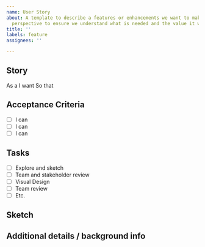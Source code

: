 ```yaml
---
name: User Story
about: A template to describe a features or enhancements we want to make from a users
  perspective to ensure we understand what is needed and the value it would add
title: ''
labels: feature
assignees: ''

---
```


## Story

As a
I want
So that

## Acceptance Criteria

- [ ] I can
- [ ] I can 
- [ ] I can

## Tasks

- [ ] Explore and sketch
- [ ] Team and stakeholder review
- [ ] Visual Design
- [ ] Team review
- [ ] Etc.

## Sketch


## Additional details / background info
